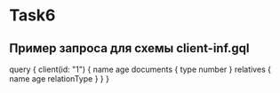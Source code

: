 # Task6
## Пример запроса для схемы client-inf.gql
query {
    client(id: "1") {
        name
        age
        documents {
            type
            number
        }
        relatives {
            name
            age
            relationType
        }
    }
}
